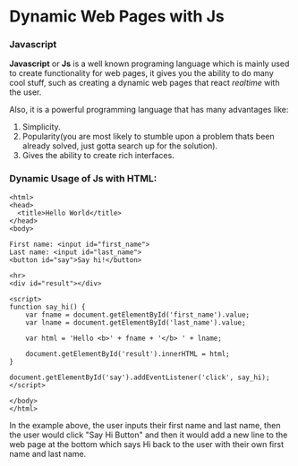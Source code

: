 # Dynamic Web Pages with Js

### Javascript

**Javascript** or **Js** is a well known programing language which is mainly used to create functionality for web pages, it gives you the ability to do many cool stuff, such as creating a dynamic web pages that react _realtime_ with the user.

Also, it is a powerful programming language that has many advantages like:

1. Simplicity.
2. Popularity(you are most likely to stumble upon a problem thats been already solved, just gotta search up for the solution).
3. Gives the ability to create rich interfaces.

### Dynamic Usage of Js with HTML:
```
<html>
<head>
  <title>Hello World</title>
</head>
<body>
 
First name: <input id="first_name">
Last name: <input id="last_name">
<button id="say">Say hi!</button>
 
<hr>
<div id="result"></div>
 
<script>
function say_hi() {
    var fname = document.getElementById('first_name').value;
    var lname = document.getElementById('last_name').value;
 
    var html = 'Hello <b>' + fname + '</b> ' + lname;
 
    document.getElementById('result').innerHTML = html;
}
 
document.getElementById('say').addEventListener('click', say_hi);
</script>
 
</body>
</html>
```
In the example above, the user inputs their first name and last name, then the user would click "Say Hi Button" and then it would add a new line to the web page at the bottom which says Hi back to the user with their own first name and last name. 




